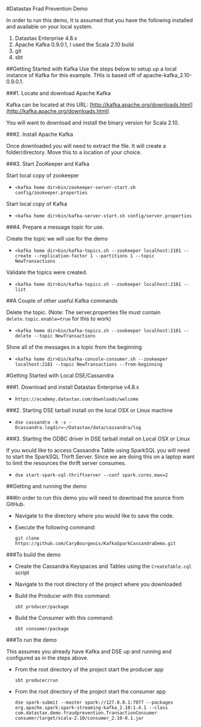 #Datastax Frad Prevention Demo

In order to run this demo, It is assumed that you have the following installed and available on your local system.

  1. Datastax Enterprise 4.8.x
  2. Apache Kafka 0.9.0.1, I used the Scala 2.10 build
  3. git
  4. sbt

##Getting Started with Kafka
Use the steps below to setup up a local instance of Kafka for this example. THis is based off of apache-kafka_2.10-0.9.0.1.

###1. Locate and download Apache Kafka

Kafka can be located at this URL: [http://kafka.apache.org/downloads.html](http://kafka.apache.org/downloads.html)

You will want to download and install the binary version for Scala 2.10.

###2. Install Apache Kafka

Once downloaded you will need to extract the file. It will create a folder/directory. Move this to a location of your choice.

###3. Start ZooKeeper and Kafka

Start local copy of zookeeper

  * `<kafka home dir>bin/zookeeper-server-start.sh config/zookeeper.properties`

Start local copy of Kafka

  * `<kafka home dir>bin/kafka-server-start.sh config/server.properties`

###4. Prepare a message topic for use.

Create the topic we will use for the demo

  * `<kafka home dir>bin/kafka-topics.sh --zookeeper localhost:2181 --create --replication-factor 1 --partitions 1 --topic NewTransactions`

Validate the topics were created. 

  * `<kafka home dir>bin/kafka-topics.sh --zookeeper localhost:2181 --list`
  
##A Couple of other useful Kafka commands

Delete the topic. (Note: The server.properties file must contain `delete.topic.enable=true` for this to work)

  * `<kafka home dir>bin/kafka-topics.sh --zookeeper localhost:2181 --delete --topic NewTransactions`
  
Show all of the messages in a topic from the beginning

  * `<kafka home dir>bin/kafka-console-consumer.sh --zookeeper localhost:2181 --topic NewTransactions --from-beginning`
  
#Getting Started with Local DSE/Cassandra

###1. Download and install Datastax Enterprise v4.8.x

  * `https://academy.datastax.com/downloads/welcome`

###2. Starting DSE tarball install on the local OSX or Linux machine

  * `dse cassandra -k -s -Dcassandra.logdir=~/Datastax/data/cassandra/log`
  
###3. Starting the ODBC driver in DSE tarball install on Local OSX or Linux
 
If you would like to access Cassandra Table using SparkSQL you will need to start the SparkSQL Thirft Server. Since we are doing this on a laptop want to limit the resources the thrift server consumes.

  * `dse start-spark-sql-thriftserver --conf spark.cores.max=2`
  
##Getting and running the demo

###In order to run this demo you will need to download the source from GitHub.

  * Navigate to the directory where you would like to save the code.
  * Execute the following command:
  
  
       `git clone https://github.com/CaryBourgeois/KafkaSparkCassandraDemo.git`
  
###To build the demo

  * Create the Cassandra Keyspaces and Tables using the `CreateTable.cql` script
  * Navigate to the root directory of the project where you downloaded
  * Build the Producer with this command:
  
    `sbt producer/package`
      
  * Build the Consumer with this command:
  
    `sbt consumer/package`
  
###To run the demo

This assumes you already have Kafka and DSE up and running and configured as in the steps above.

  * From the root directory of the project start the producer app
  
    `sbt producer/run`
    
  
  * From the root directory of the project start the consumer app
  
    `dse spark-submit --master spark://127.0.0.1:7077 --packages org.apache.spark:spark-streaming-kafka_2.10:1.4.1 --class com.datastax.demo.fraudprevention.TransactionConsumer consumer/target/scala-2.10/consumer_2.10-0.1.jar`
    
  